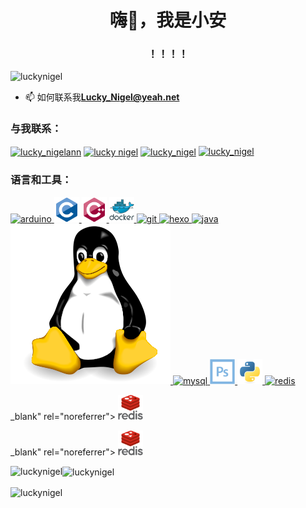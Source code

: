 <h1 align="center">嗨👋，我是小安</h1>
<h3 align="center">！！！！</h3>

<p align="left"> <img src="https: //komarev.com/ghpvc/?username=luckynigel&label=Profile%20views&color=0e75b6&style=flat" alt="luckynigel" /> </p>

- 📫 如何联系我**Lucky_Nigel@yeah.net**

<h3 align ="left">与我联系：</h3>
<p align="left">
<a href="https://twitter.com/lucky_nigelann" target="blank"><img align="center" src ="https://raw.githubusercontent.com/rahuldkjain/github-profile-readme-generator/master/src/images/icons/Social/twitter.svg" alt="lucky_nigelann" height="30" width="40 "/></a>
<a href="https://fb.com/lucky nigel" target="blank"><img align="center" src="https://raw.githubusercontent.com/rahuldkjain/github-profile-readme- generator/master/src/images/icons/Social/facebook.svg" alt="lucky nigel" height="30" width="40" /></a>
<a href="https://instagram.com /lucky_nigel" target="blank"><img align="center" src="https://raw.githubusercontent.com/rahuldkjain/github-profile-readme-generator/master/src/images/icons/Social/instagram .svg" alt="lucky_nigel" height="30" width="40" /></a>
<a href="https://www.leetcode.com/lucky_nigel" target="blank"><img align ="中心" src="https://raw.githubusercontent.com/rahuldkjain/github-profile-readme-generator/master/src/images/icons/Social/leet-code.svg" alt="lucky_nigel" height="30" width="40" /></a >
</p>

<h3 align="left">语言和工具：</h3>
<p align="left"> <a href="https://www.arduino.cc/" target="_blank" rel="noreferrer"> <img src="https://cdn.worldvectorlogo.com/ logos/arduino-1.svg" alt="arduino" width="40" height="40"/> </a> <a href="https://www.cprogramming.com/" target="_blank" rel="noreferrer"> <img src="https://raw.githubusercontent.com/devicons/devicon/master/icons/c/c-original.svg" alt="c" width="40" height=" 40"/> </a> <a href="https://www.w3schools.com/cpp/" target="_blank" rel="noreferrer"> <img src="https://raw.githubusercontent.com/devicons/devicon/master/icons/cplusplus/cplusplus-original.svg" alt="cplusplus" width="40" height="40"/> </a> <a href="https://www. docker.com/" target="_blank" rel="noreferrer"> <img src="https://raw.githubusercontent.com/devicons/devicon/master/icons/docker/docker-original-wordmark.svg" alt ="docker" width="40" height="40"/> </a> <a href="https://git-scm.com/" target="_blank" rel="noreferrer"> <img src ="https://www.vectorlogo.zone/logos/git-scm/git-scm-icon.svg" alt="git" width="40" height="40"/> </a> <a href ="hexo.io/"target="_blank" rel="noreferrer"> <img src="https://www.vectorlogo.zone/logos/hexoio/hexoio-icon.svg" alt="hexo" width="40" height="40 "/> </a> <a href="https://www.java.com" target="_blank" rel="noreferrer"> <img src="https://raw.githubusercontent.com/devicons/ devicon/master/icons/java/java-original.svg" alt="java" width="40" height="40"/> </a> <a href="https://www.linux.org/ " target="_blank" rel="noreferrer"> <img src="https://raw.githubusercontent.com/devicons/devicon/master/icons/linux/linux-original.svg" alt="linux" width= “40”height="40"/> </a> <a href="https://www.mysql.com/" target="_blank" rel="noreferrer"> <img src="https://raw.githubusercontent .com/devicons/devicon/master/icons/mysql/mysql-original-wordmark.svg" alt="mysql" width="40" height="40"/> </a> <a href="https:// /www.photoshop.com/en" target="_blank" rel="noreferrer"> <img src="https://raw.githubusercontent.com/devicons/devicon/master/icons/photoshop/photoshop-line.svg " alt="photoshop" width="40" height="40"/> </a> <a href="https://www.python.org" target="_blank" rel="noreferrer"><img src="https://raw.githubusercontent.com/devicons/devicon/master/icons/python/python-original.svg" alt="python" width="40" height="40"/> </ a> <a href="https://redis.io" target="_blank" rel="noreferrer"> <img src="https://raw.githubusercontent.com/devicons/devicon/master/icons/redis /redis-original-wordmark.svg" alt="redis" width="40" height="40"/> </a> </p>_blank" rel="noreferrer"> <img src="https://raw.githubusercontent.com/devicons/devicon/master/icons/redis/redis-original-wordmark.svg" alt="redis" width="40 " height="40"/> </a> </p>_blank" rel="noreferrer"> <img src="https://raw.githubusercontent.com/devicons/devicon/master/icons/redis/redis-original-wordmark.svg" alt="redis" width="40 " height="40"/> </a> </p>

<p><img align="left" src="https://github-readme-stats.vercel.app/api/top-langs?username=luckynigel&show_icons=true&locale=en&layout=compact" alt="luckynigel" /> </p>

<p> <img align="center" src="https://github-readme-stats.vercel.app/api?username=luckynigel&show_icons=true&locale=en" alt="luckynigel" /> </p>

<p><img align="center" src="https://github-readme-streak-stats.herokuapp.com/?user=luckynigel&" alt="luckynigel" /></p>
